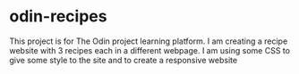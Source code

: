 # odin-recipes
This project is for The Odin project learning platform. 
I am creating a recipe website with 3 recipes each in a different webpage.
I am using some CSS to give some style to the site and to create a responsive website